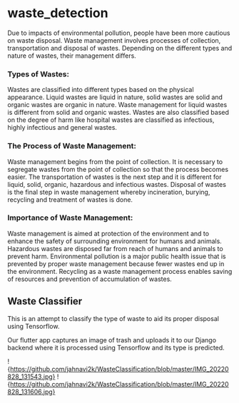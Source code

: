 # waste_detection

Due to impacts of environmental pollution, people have been more cautious on waste disposal. Waste management involves processes of collection, transportation and disposal of wastes. Depending on the different types and nature of wastes, their management differs.

### Types of Wastes:

Wastes are classified into different types based on the physical appearance. Liquid wastes are liquid in nature, solid wastes are solid and organic wastes are organic in nature. Waste management for liquid wastes is different from solid and organic wastes. Wastes are also classified based on the degree of harm like hospital wastes are classified as infectious, highly infectious and general wastes.

### The Process of Waste Management:

Waste management begins from the point of collection. It is necessary to segregate wastes from the point of collection so that the process becomes easier. The transportation of wastes is the next step and it is different for liquid, solid, organic, hazardous and infectious wastes. Disposal of wastes is the final step in waste management whereby incineration, burying, recycling and treatment of wastes is done.

### Importance of Waste Management:

Waste management is aimed at protection of the environment and to enhance the safety of surrounding environment for humans and animals. Hazardous wastes are disposed far from reach of humans and animals to prevent harm. Environmental pollution is a major public health issue that is prevented by proper waste management because fewer wastes end up in the environment. Recycling as a waste management process enables saving of resources and prevention of accumulation of wastes.

## Waste Classifier 

This is an attempt to classify the type of waste to aid its proper disposal using Tensorflow. 

Our flutter app captures an image of trash and uploads it to our Django backend where it is processed using Tensorflow and its type is predicted.

!{https://github.com/jahnavi2k/WasteClassification/blob/master/IMG_20220828_131543.jpg}
!{https://github.com/jahnavi2k/WasteClassification/blob/master/IMG_20220828_131606.jpg}

